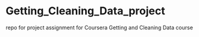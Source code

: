 # Getting_Cleaning_Data_project
repo for project assignment for Coursera Getting and Cleaning Data course
